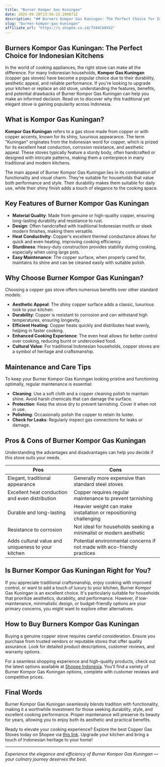 ```yaml
---
title: "Burner Kompor Gas Kuningan"
date: 2025-05-28T13:56:23.296871Z
description: "## Burners Kompor Gas Kuningan: The Perfect Choice for Indonesian Kitchens..."
slug: "burner-kompor-gas-kuningan"
affiliate_url: "https://s.shopee.co.id/7V44C68VX2"
---
```

## Burners Kompor Gas Kuningan: The Perfect Choice for Indonesian Kitchens

In the world of cooking appliances, the right stove can make all the difference. For many Indonesian households, **Kompor Gas Kuningan** (copper gas stoves) have become a popular choice due to their durability, aesthetic appeal, and reliable performance. If you're looking to upgrade your kitchen or replace an old stove, understanding the features, benefits, and potential drawbacks of Burner Kompor Gas Kuningan can help you make an informed decision. Read on to discover why this traditional yet elegant stove is gaining popularity across Indonesia.

## What is Kompor Gas Kuningan?

**Kompor Gas Kuningan** refers to a gas stove made from copper or with copper accents, known for its shiny, luxurious appearance. The term "Kuningan" originates from the Indonesian word for copper, which is prized for its excellent heat conduction, corrosion resistance, and aesthetic appeal. These stoves typically feature a sturdy body, often handcrafted or designed with intricate patterns, making them a centerpiece in many traditional and modern kitchens.

The main appeal of Burner Kompor Gas Kuningan lies in its combination of functionality and visual charm. They're suitable for households that value both performance and style. Their durability makes them suitable for daily use, while their shiny finish adds a touch of elegance to the cooking space.

## Key Features of Burner Kompor Gas Kuningan

- **Material Quality**: Made from genuine or high-quality copper, ensuring long-lasting durability and resistance to rust.
- **Design**: Often handcrafted with traditional Indonesian motifs or sleek modern finishes, making them versatile.
- **Heat Conductivity**: Copper's excellent thermal conductance allows for quick and even heating, improving cooking efficiency.
- **Sturdiness**: Heavy-duty construction provides stability during cooking, especially when using large pots.
- **Easy Maintenance**: The copper surface, when properly cared for, maintains its shine and can be cleaned easily with suitable polish.

## Why Choose Burner Kompor Gas Kuningan?

Choosing a copper gas stove offers numerous benefits over other standard models:

- **Aesthetic Appeal**: The shiny copper surface adds a classic, luxurious look to your kitchen.
- **Durability**: Copper is resistant to corrosion and can withstand high temperatures, ensuring longevity.
- **Efficient Heating**: Copper heats quickly and distributes heat evenly, helping in faster cooking.
- **Enhanced Cooking Experience**: The even heat allows for better control over cooking, reducing burnt or undercooked food.
- **Cultural Value**: For traditional Indonesian households, copper stoves are a symbol of heritage and craftsmanship.

## Maintenance and Care Tips

To keep your Burner Kompor Gas Kuningan looking pristine and functioning optimally, regular maintenance is essential:

- **Cleaning**: Use a soft cloth and a copper cleaning polish to maintain shine. Avoid harsh chemicals that can damage the surface.
- **Protection**: Keep the stove dry to prevent tarnishing. Cover it when not in use.
- **Polishing**: Occasionally polish the copper to retain its luster.
- **Check for Leaks**: Regularly inspect gas connections for leaks or damage.

## Pros & Cons of Burner Kompor Gas Kuningan

Understanding the advantages and disadvantages can help you decide if this stove suits your needs.

| **Pros** | **Cons** |
|------------------------------|-----------------------------|
| Elegant, traditional appearance | Generally more expensive than standard steel stoves |
| Excellent heat conduction and even distribution | Copper requires regular maintenance to prevent tarnishing |
| Durable and long-lasting | Heavier weight can make installation or repositioning challenging |
| Resistance to corrosion | Not ideal for households seeking a minimalist or modern aesthetic |
| Adds cultural value and uniqueness to your kitchen | Potential environmental concerns if not made with eco-friendly practices |

## Is Burner Kompor Gas Kuningan Right for You?

If you appreciate traditional craftsmanship, enjoy cooking with improved control, or want to add a touch of luxury to your kitchen, Burner Kompor Gas Kuningan is an excellent choice. It's particularly suitable for households that prioritize aesthetics, durability, and performance. However, if low-maintenance, minimalistic design, or budget-friendly options are your primary concerns, you might want to explore other alternatives.

## How to Buy Burners Kompor Gas Kuningan

Buying a genuine copper stove requires careful consideration. Ensure you purchase from trusted vendors or reputable stores that offer quality assurance. Look for detailed product descriptions, customer reviews, and warranty options.

For a seamless shopping experience and high-quality products, check out the latest options available at [Shopee Indonesia](https://s.shopee.co.id/7V44C68VX2). You'll find a variety of Burner Kompor Gas Kuningan options, complete with customer reviews and competitive prices.

## Final Words

Burner Kompor Gas Kuningan seamlessly blends tradition with functionality, making it a worthwhile investment for those seeking durability, style, and excellent cooking performance. Proper maintenance will preserve its beauty for years, allowing you to enjoy both its aesthetic and practical benefits.

Ready to elevate your cooking experience? Explore the best Copper Gas Stoves today on Shopee via [this link](https://s.shopee.co.id/7V44C68VX2). Upgrade your kitchen and bring a touch of Indonesian heritage to your home!

---

*Experience the elegance and efficiency of Burner Kompor Gas Kuningan — your culinary journey deserves the best.*